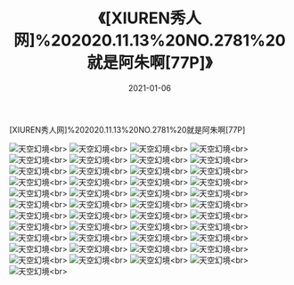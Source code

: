﻿---
layout: post
title: 《[XIUREN秀人网]%202020.11.13%20NO.2781%20就是阿朱啊[77P]》
date: 2021-01-06
img: http://photo.orgx.cf/性感/2021/[XIUREN秀人网]%202020.11.13%20NO.2781%20就是阿朱啊[77P]/000.jpg
tags: [美女,性感,泳衣]
---

[XIUREN秀人网]%202020.11.13%20NO.2781%20就是阿朱啊[77P]



![天空幻境](http://photo.orgx.cf/性感/2021/[XIUREN秀人网]%202020.11.13%20NO.2781%20就是阿朱啊[77P]/001.jpg''天空幻境'')<br>
![天空幻境](http://photo.orgx.cf/性感/2021/[XIUREN秀人网]%202020.11.13%20NO.2781%20就是阿朱啊[77P]/002.jpg''天空幻境'')<br>
![天空幻境](http://photo.orgx.cf/性感/2021/[XIUREN秀人网]%202020.11.13%20NO.2781%20就是阿朱啊[77P]/003.jpg''天空幻境'')<br>
![天空幻境](http://photo.orgx.cf/性感/2021/[XIUREN秀人网]%202020.11.13%20NO.2781%20就是阿朱啊[77P]/004.jpg''天空幻境'')<br>
![天空幻境](http://photo.orgx.cf/性感/2021/[XIUREN秀人网]%202020.11.13%20NO.2781%20就是阿朱啊[77P]/005.jpg''天空幻境'')<br>
![天空幻境](http://photo.orgx.cf/性感/2021/[XIUREN秀人网]%202020.11.13%20NO.2781%20就是阿朱啊[77P]/006.jpg''天空幻境'')<br>
![天空幻境](http://photo.orgx.cf/性感/2021/[XIUREN秀人网]%202020.11.13%20NO.2781%20就是阿朱啊[77P]/007.jpg''天空幻境'')<br>
![天空幻境](http://photo.orgx.cf/性感/2021/[XIUREN秀人网]%202020.11.13%20NO.2781%20就是阿朱啊[77P]/008.jpg''天空幻境'')<br>
![天空幻境](http://photo.orgx.cf/性感/2021/[XIUREN秀人网]%202020.11.13%20NO.2781%20就是阿朱啊[77P]/009.jpg''天空幻境'')<br>
![天空幻境](http://photo.orgx.cf/性感/2021/[XIUREN秀人网]%202020.11.13%20NO.2781%20就是阿朱啊[77P]/010.jpg''天空幻境'')<br>
![天空幻境](http://photo.orgx.cf/性感/2021/[XIUREN秀人网]%202020.11.13%20NO.2781%20就是阿朱啊[77P]/011.jpg''天空幻境'')<br>
![天空幻境](http://photo.orgx.cf/性感/2021/[XIUREN秀人网]%202020.11.13%20NO.2781%20就是阿朱啊[77P]/012.jpg''天空幻境'')<br>
![天空幻境](http://photo.orgx.cf/性感/2021/[XIUREN秀人网]%202020.11.13%20NO.2781%20就是阿朱啊[77P]/013.jpg''天空幻境'')<br>
![天空幻境](http://photo.orgx.cf/性感/2021/[XIUREN秀人网]%202020.11.13%20NO.2781%20就是阿朱啊[77P]/014.jpg''天空幻境'')<br>
![天空幻境](http://photo.orgx.cf/性感/2021/[XIUREN秀人网]%202020.11.13%20NO.2781%20就是阿朱啊[77P]/015.jpg''天空幻境'')<br>
![天空幻境](http://photo.orgx.cf/性感/2021/[XIUREN秀人网]%202020.11.13%20NO.2781%20就是阿朱啊[77P]/016.jpg''天空幻境'')<br>
![天空幻境](http://photo.orgx.cf/性感/2021/[XIUREN秀人网]%202020.11.13%20NO.2781%20就是阿朱啊[77P]/017.jpg''天空幻境'')<br>
![天空幻境](http://photo.orgx.cf/性感/2021/[XIUREN秀人网]%202020.11.13%20NO.2781%20就是阿朱啊[77P]/018.jpg''天空幻境'')<br>
![天空幻境](http://photo.orgx.cf/性感/2021/[XIUREN秀人网]%202020.11.13%20NO.2781%20就是阿朱啊[77P]/019.jpg''天空幻境'')<br>
![天空幻境](http://photo.orgx.cf/性感/2021/[XIUREN秀人网]%202020.11.13%20NO.2781%20就是阿朱啊[77P]/020.jpg''天空幻境'')<br>
![天空幻境](http://photo.orgx.cf/性感/2021/[XIUREN秀人网]%202020.11.13%20NO.2781%20就是阿朱啊[77P]/021.jpg''天空幻境'')<br>
![天空幻境](http://photo.orgx.cf/性感/2021/[XIUREN秀人网]%202020.11.13%20NO.2781%20就是阿朱啊[77P]/022.jpg''天空幻境'')<br>
![天空幻境](http://photo.orgx.cf/性感/2021/[XIUREN秀人网]%202020.11.13%20NO.2781%20就是阿朱啊[77P]/023.jpg''天空幻境'')<br>
![天空幻境](http://photo.orgx.cf/性感/2021/[XIUREN秀人网]%202020.11.13%20NO.2781%20就是阿朱啊[77P]/024.jpg''天空幻境'')<br>
![天空幻境](http://photo.orgx.cf/性感/2021/[XIUREN秀人网]%202020.11.13%20NO.2781%20就是阿朱啊[77P]/025.jpg''天空幻境'')<br>
![天空幻境](http://photo.orgx.cf/性感/2021/[XIUREN秀人网]%202020.11.13%20NO.2781%20就是阿朱啊[77P]/026.jpg''天空幻境'')<br>
![天空幻境](http://photo.orgx.cf/性感/2021/[XIUREN秀人网]%202020.11.13%20NO.2781%20就是阿朱啊[77P]/027.jpg''天空幻境'')<br>
![天空幻境](http://photo.orgx.cf/性感/2021/[XIUREN秀人网]%202020.11.13%20NO.2781%20就是阿朱啊[77P]/028.jpg''天空幻境'')<br>
![天空幻境](http://photo.orgx.cf/性感/2021/[XIUREN秀人网]%202020.11.13%20NO.2781%20就是阿朱啊[77P]/029.jpg''天空幻境'')<br>
![天空幻境](http://photo.orgx.cf/性感/2021/[XIUREN秀人网]%202020.11.13%20NO.2781%20就是阿朱啊[77P]/030.jpg''天空幻境'')<br>
![天空幻境](http://photo.orgx.cf/性感/2021/[XIUREN秀人网]%202020.11.13%20NO.2781%20就是阿朱啊[77P]/031.jpg''天空幻境'')<br>
![天空幻境](http://photo.orgx.cf/性感/2021/[XIUREN秀人网]%202020.11.13%20NO.2781%20就是阿朱啊[77P]/032.jpg''天空幻境'')<br>
![天空幻境](http://photo.orgx.cf/性感/2021/[XIUREN秀人网]%202020.11.13%20NO.2781%20就是阿朱啊[77P]/033.jpg''天空幻境'')<br>
![天空幻境](http://photo.orgx.cf/性感/2021/[XIUREN秀人网]%202020.11.13%20NO.2781%20就是阿朱啊[77P]/034.jpg''天空幻境'')<br>
![天空幻境](http://photo.orgx.cf/性感/2021/[XIUREN秀人网]%202020.11.13%20NO.2781%20就是阿朱啊[77P]/035.jpg''天空幻境'')<br>
![天空幻境](http://photo.orgx.cf/性感/2021/[XIUREN秀人网]%202020.11.13%20NO.2781%20就是阿朱啊[77P]/036.jpg''天空幻境'')<br>
![天空幻境](http://photo.orgx.cf/性感/2021/[XIUREN秀人网]%202020.11.13%20NO.2781%20就是阿朱啊[77P]/037.jpg''天空幻境'')<br>
![天空幻境](http://photo.orgx.cf/性感/2021/[XIUREN秀人网]%202020.11.13%20NO.2781%20就是阿朱啊[77P]/038.jpg''天空幻境'')<br>
![天空幻境](http://photo.orgx.cf/性感/2021/[XIUREN秀人网]%202020.11.13%20NO.2781%20就是阿朱啊[77P]/039.jpg''天空幻境'')<br>
![天空幻境](http://photo.orgx.cf/性感/2021/[XIUREN秀人网]%202020.11.13%20NO.2781%20就是阿朱啊[77P]/040.jpg''天空幻境'')<br>
![天空幻境](http://photo.orgx.cf/性感/2021/[XIUREN秀人网]%202020.11.13%20NO.2781%20就是阿朱啊[77P]/041.jpg''天空幻境'')<br>
![天空幻境](http://photo.orgx.cf/性感/2021/[XIUREN秀人网]%202020.11.13%20NO.2781%20就是阿朱啊[77P]/042.jpg''天空幻境'')<br>
![天空幻境](http://photo.orgx.cf/性感/2021/[XIUREN秀人网]%202020.11.13%20NO.2781%20就是阿朱啊[77P]/043.jpg''天空幻境'')<br>
![天空幻境](http://photo.orgx.cf/性感/2021/[XIUREN秀人网]%202020.11.13%20NO.2781%20就是阿朱啊[77P]/044.jpg''天空幻境'')<br>
![天空幻境](http://photo.orgx.cf/性感/2021/[XIUREN秀人网]%202020.11.13%20NO.2781%20就是阿朱啊[77P]/045.jpg''天空幻境'')<br>